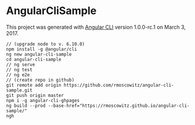 # AngularCliSample

This project was generated with [Angular CLI](https://github.com/angular/angular-cli) version 1.0.0-rc.1 on March 3, 2017.

```
// (upgrade node to v. 6.10.0)
npm install -g @angular/cli
ng new angular-cli-sample
cd angular-cli-sample
// ng serve
// ng test
// ng e2e
// (create repo in github)
git remote add origin https://github.com/rmoscowitz/angular-cli-sample.git
git push origin master
npm i -g angular-cli-ghpages
ng build --prod --base-href="https://rmoscowitz.github.io/angular-cli-sample/"
ngh
```
